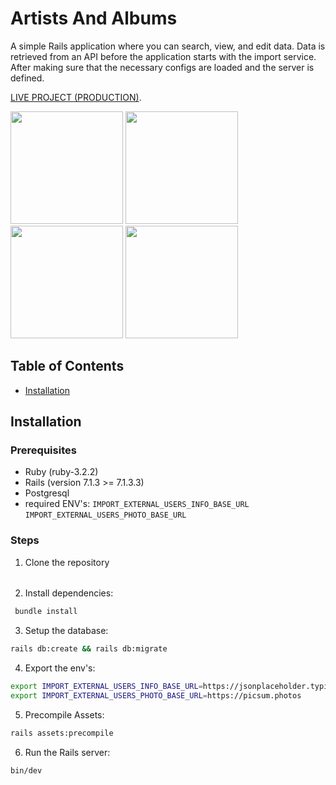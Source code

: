 # Artists And Albums

A simple Rails application where you can search, view, and edit data.
Data is retrieved from an API before the application starts with the import service. After making sure that the necessary configs are loaded and the server is defined. 

[LIVE PROJECT (PRODUCTION)](https://artistsandalbums-production.up.railway.app/).

<img src="https://i.hizliresim.com/dtnchmk.png" alt="" width="180"/>
<img src="https://i.hizliresim.com/pjevzvo.png" alt="" width="180"/>
<img src="https://i.hizliresim.com/4se5u4j.png" alt="" width="180"/>
<img src="https://i.hizliresim.com/3zsarjc.png" alt="" width="180"/>

## Table of Contents

- [Installation](#installation)

## Installation

### Prerequisites

- Ruby (ruby-3.2.2)
- Rails (version 7.1.3 >= 7.1.3.3)
- Postgresql
- required ENV's:
```IMPORT_EXTERNAL_USERS_INFO_BASE_URL``` ```IMPORT_EXTERNAL_USERS_PHOTO_BASE_URL```

### Steps

1. Clone the repository
######

2. Install dependencies:
  ```sh 
   bundle install
  ```

3. Setup the database:
  ```sh 
  rails db:create && rails db:migrate
  ```

4. Export the env's:
  ```sh 
  export IMPORT_EXTERNAL_USERS_INFO_BASE_URL=https://jsonplaceholder.typicode.com
  export IMPORT_EXTERNAL_USERS_PHOTO_BASE_URL=https://picsum.photos
  ```

5. Precompile Assets:
  ```sh 
  rails assets:precompile
  ```

6. Run the Rails server:
  ```sh 
  bin/dev
  ```


